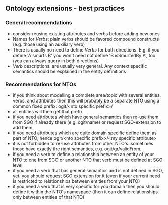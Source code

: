 ## Ontology extensions - best practices



### General recommendations

* consider reusing existing attributes and verbs before adding new ones
* Names for _Verbs_: plain verbs should be favored compound constructs (e.g. those using an auxiliary verb)
* There is usually no need to define _Verbs_ for both directions. E.g. if you define 'A smurfs B' you won't need not define 'B isSmurfedBy A', too.  (you can always query in both directions)
* _Verb_ descriptions: are usually very general. Any context specific semantics should be explained in the entity definitions

### Recommendations for NTOs

* if you think about modelling a complete area/topic with several entities, verbs, and attributes then this will probably be a separate NTO using a common fixed prefix: ogit/&lt;nto specific prefix&gt;/
* all entities will then get that prefix
* if you need attributes which have general semantics then re-use them from SGO if already there (e.g. ogit/name) or request SGO-extension to add them
* if you need attributes which are quite domain specific define them as part of NTO, hence ogit/&lt;nto specific prefix&gt;/&lt;my specific attribute&gt;
* it is not forbidden to re-use attributes from other NTO's. sometimes those have exactly the right semantics, e.g. ogit/gr/validFrom.
* if you need a verb to define a relationship between an entity of your NTO to one from SGO or another NTO that verb must be defined at SGO level
* if you need a verb that has general semantics and is not defined in SGO, yet.
  you should request SGO extension for it (even if your current need is restricted to relationships between entities from your NTO)
* if you need a verb that is very specific for you domain then you should define it within the NTO's namespace (then it can define relationships only between entities of that NTO)
 